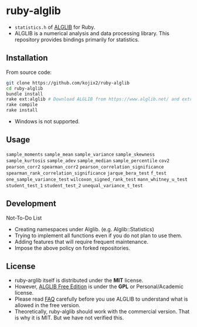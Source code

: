 # ruby-alglib

- `statistics.h` of [ALGLIB](https://www.alglib.net/) for Ruby.
- ALGLIB is a numerical analysis and data processing library. This repository provides bindings primarily for statistics.

## Installation

From source code:

```sh
git clone https://github.com/kojix2/ruby-alglib
cd ruby-alglib
bundle install
rake ext:alglib # Download ALGLIB from https://www.alglib.net/ and extract to ext/alglib.
rake compile
rake install
```

- Windows is not supported.

## Usage

`sample_moments` `sample_mean` `sample_variance` `sample_skewness` `sample_kurtosis` `sample_adev` `sample_median` `sample_percentile` `cov2` `pearson_corr2` `spearman_corr2` `pearson_correlation_significance` `spearman_rank_correlation_significance` `jarque_bera_test` `f_test` `one_sample_variance_test` `wilcoxon_signed_rank_test` `mann_whitney_u_test` `student_test_1` `student_test_2` `unequal_variance_t_test`

## Development

Not-To-Do List

- Creating namespaces under Alglib. (e.g. Alglib::Statistics)
- Trying to implement all functions even if you do not plan to use them.
- Adding features that will require frequent maintenance.
- Impose the above policy on forked repositories. 

## License

- ruby-arglib itself is distributed under the **MIT** license.
- However, [ALGLIB Free Edition](https://www.alglib.net/download.php) is under the **GPL** or Personal/Academic license.
- Please read [FAQ](https://www.alglib.net/faq.php) carefully before you use ALGLIB to understand what is allowed in the free version.
- Theoretically, ruby-alglib should work with the commercial version. That is why it is MIT. But we have not verified this.
